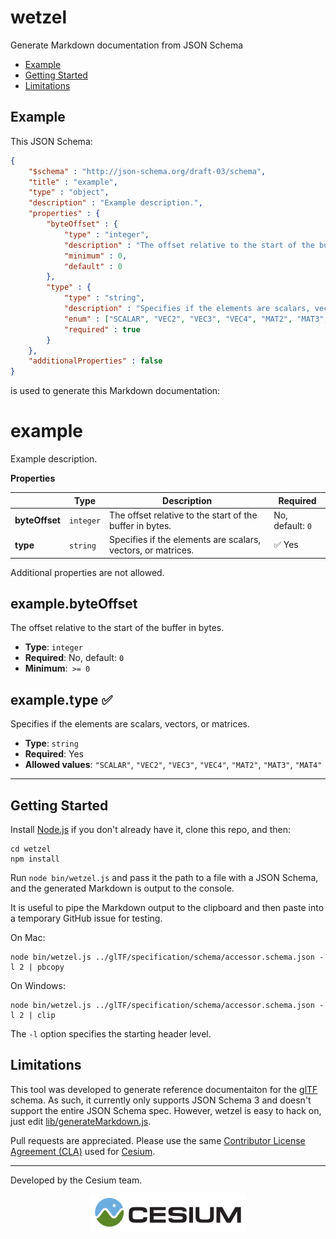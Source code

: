# wetzel

Generate Markdown documentation from JSON Schema

* [Example](#Example)
* [Getting Started](#Getting-Started)
* [Limitations](#Limitations)

<a name="Example"></a>
## Example

This JSON Schema:
```json
{
    "$schema" : "http://json-schema.org/draft-03/schema",
    "title" : "example",
    "type" : "object",
    "description" : "Example description.",
    "properties" : {
        "byteOffset" : {
            "type" : "integer",
            "description" : "The offset relative to the start of the buffer in bytes.",
            "minimum" : 0,
            "default" : 0
        },
        "type" : {
            "type" : "string",
            "description" : "Specifies if the elements are scalars, vectors, or matrices.",
            "enum" : ["SCALAR", "VEC2", "VEC3", "VEC4", "MAT2", "MAT3", "MAT4"],
            "required" : true
        }
    },
    "additionalProperties" : false
}
```

is used to generate this Markdown documentation:

# example

Example description.

**Properties**

|   |Type|Description|Required|
|---|----|-----------|--------|
|**byteOffset**|`integer`|The offset relative to the start of the buffer in bytes.|No, default: `0`|
|**type**|`string`|Specifies if the elements are scalars, vectors, or matrices.| :white_check_mark: Yes|

Additional properties are not allowed.

## example.byteOffset

The offset relative to the start of the buffer in bytes.

* **Type**: `integer`
* **Required**: No, default: `0`
* **Minimum**:` >= 0`

## example.type :white_check_mark: 

Specifies if the elements are scalars, vectors, or matrices.

* **Type**: `string`
* **Required**: Yes
* **Allowed values**: `"SCALAR"`, `"VEC2"`, `"VEC3"`, `"VEC4"`, `"MAT2"`, `"MAT3"`, `"MAT4"`

---

<a name="Getting-Started"></a>
## Getting Started

Install [Node.js](https://nodejs.org/en/) if you don't already have it, clone this repo, and then:
```
cd wetzel
npm install
```
Run `node bin/wetzel.js` and pass it the path to a file with a JSON Schema, and the generated Markdown is output to the console.

It is useful to pipe the Markdown output to the clipboard and then paste into a temporary GitHub issue for testing.

On Mac:
```
node bin/wetzel.js ../glTF/specification/schema/accessor.schema.json -l 2 | pbcopy
```

On Windows:
```
node bin/wetzel.js ../glTF/specification/schema/accessor.schema.json -l 2 | clip
```

The `-l` option specifies the starting header level.

<a name="Limitations"></a>
## Limitations

This tool was developed to generate reference documentaiton for the [glTF](https://github.com/KhronosGroup/glTF) schema.  As such, it currently only supports JSON Schema 3 and doesn't support the entire JSON Schema spec.  However, wetzel is easy to hack on, just edit [lib/generateMarkdown.js](lib/generateMarkdown.js).

Pull requests are appreciated.  Please use the same [Contributor License Agreement (CLA)](https://github.com/AnalyticalGraphicsInc/cesium/blob/master/CONTRIBUTING.md) used for [Cesium](http://cesiumjs.org/).

---

Developed by the Cesium team.
<p align="center">
<a href="http://cesiumjs.org/"><img src="doc/cesium.png" /></a>
</p>

